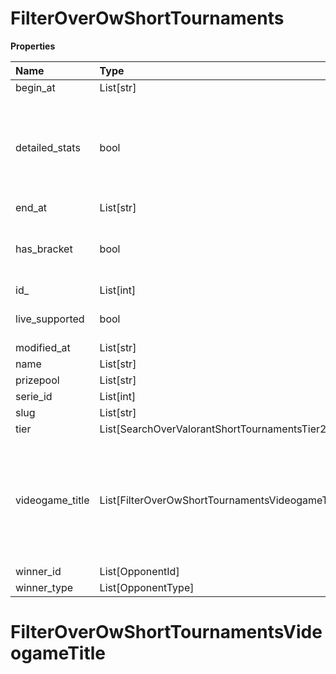 # FilterOverOwShortTournaments

**Properties**

| Name            | Type                                             | Required | Description                                                                                              |
| :-------------- | :----------------------------------------------- | :------- | :------------------------------------------------------------------------------------------------------- |
| begin_at        | List[str]                                        | ❌       |                                                                                                          |
| detailed_stats  | bool                                             | ❌       | Whether the tournament is expected to have detailed statistics available                                 |
| end_at          | List[str]                                        | ❌       |                                                                                                          |
| has_bracket     | bool                                             | ❌       | Whether the tournament has a bracket                                                                     |
| id\_            | List[int]                                        | ❌       |                                                                                                          |
| live_supported  | bool                                             | ❌       | Whether live is supported                                                                                |
| modified_at     | List[str]                                        | ❌       |                                                                                                          |
| name            | List[str]                                        | ❌       |                                                                                                          |
| prizepool       | List[str]                                        | ❌       |                                                                                                          |
| serie_id        | List[int]                                        | ❌       |                                                                                                          |
| slug            | List[str]                                        | ❌       |                                                                                                          |
| tier            | List[SearchOverValorantShortTournamentsTier2]    | ❌       |                                                                                                          |
| videogame_title | List[FilterOverOwShortTournamentsVideogameTitle] | ❌       | A videogame title id or slug. <br/>Only for `/csgo/*`, `/codmw/*`, `/fifa/*` and `/ow/*` endpoints <br/> |
| winner_id       | List[OpponentId]                                 | ❌       |                                                                                                          |
| winner_type     | List[OpponentType]                               | ❌       |                                                                                                          |

# FilterOverOwShortTournamentsVideogameTitle

<!-- This file was generated by liblab | https://liblab.com/ -->
